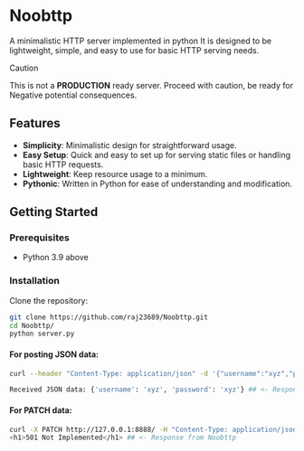 # Noobttp
A minimalistic HTTP server implemented in python It is designed to be lightweight, simple, and easy to use for basic HTTP serving needs.


> [!CAUTION]
> This is not a **PRODUCTION** ready server. Proceed with caution, be ready for Negative potential consequences.

## Features

- **Simplicity**: Minimalistic design for straightforward usage.
- **Easy Setup**: Quick and easy to set up for serving static files or handling basic HTTP requests.
- **Lightweight**: Keep resource usage to a minimum.
- **Pythonic**: Written in Python for ease of understanding and modification.

## Getting Started

### Prerequisites

- Python 3.9 above

### Installation

Clone the repository:

```bash
git clone https://github.com/raj23689/Noobttp.git
cd Noobttp/
python server.py
```

#### For posting JSON data:

```bash
curl --header "Content-Type: application/json" -d '{"username":"xyz","password":"xyz"}' http://127.0.0.1:8888/

Received JSON data: {'username': 'xyz', 'password': 'xyz'} ## <- Response from Noobttp
```
#### For PATCH data:

```bash
curl -X PATCH http://127.0.0.1:8888/ -H "Content-Type: application/json" -H 'Accept: application/json' -d '{"username":"xyz","password":"xyz"}'
<h1>501 Not Implemented</h1> ## <- Response from Noobttp
```